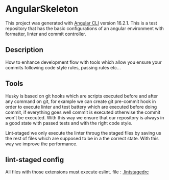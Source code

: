# AngularSkeleton

This project was generated with [Angular CLI](https://github.com/angular/angular-cli) version 16.2.1.
This is a test repository that has the basic configurations of an angular environment with formatter, linter and commit controller.

## Description

How to enhance development flow with tools which allow you ensure your commits following code style rules, passing rules etc...

## Tools

Husky is based on git hooks which are scripts executed before and after any command on git, for example we can create git pre-commit hook in order to execute linter and test battery which are executed before doing commit, if everything goes well commit is executed otherwise the commit won't be executed. With this way we ensure that our repository is always in a good state with passed tests and with the right code style.

Lint-staged we only execute the linter throug the staged files by saving us the rest of files which are supposed to be in a the correct state. With this way we improve the performance.

## lint-staged config

All files with those extensions must execute eslint.
file : [.lintstagedrc](https://link-url-here.org)